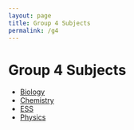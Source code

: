 ```yaml
---
layout: page
title: Group 4 Subjects
permalink: /g4
---
```


# Group 4 Subjects
- [Biology](/g4/biology)
- [Chemistry](/g4/chemistry)
- [ESS](/g4/ess)
- [Physics](/g4/physics)